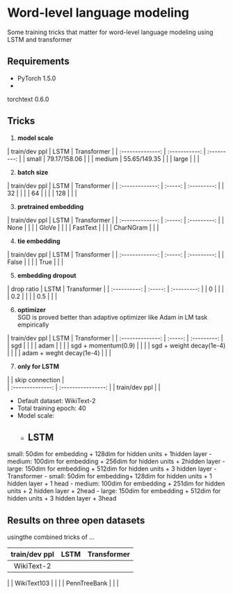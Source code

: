# Word-level language modeling
Some training tricks that matter for word-level
language modeling using LSTM and transformer


## Requirements
- PyTorch 1.5.0
-
torchtext 0.6.0


## Tricks

1. **model scale**

|  train/dev ppl   | LSTM
| Transformer | 
| :--------------: | :-----------: | :---------: | 
|  small
| 79.17/158.06  |             | 
| medium           | 55.65/149.35  |
|
| large            |               |             |


2. **batch size**

|
train/dev ppl   | LSTM    | Transformer | 
| :-------------: | :-----: |
:---------: | 
|   32            |         |             | 
|   64            |
|             |
|   128           |         |             |


3. **pretrained
embedding**

|  train/dev ppl  | LSTM    | Transformer | 
| :-------------: |
:-----: | :---------: |
| None            |         |             |
| GloVe
|         |             | 
| FastText        |         |             |
|
CharNGram       |         |             |
   
   
4. **tie embedding**

|
train/dev ppl  | LSTM    |  Transformer | 
| :-------------: | :-----: |
:---------: | 
| False           |         |             | 
| True            |
|             |


5. **embedding dropout**

| drop ratio   | LSTM    |
Transformer | 
| :----------: | :-----: | :---------: |
| 0            |
|             | 
| 0.2          |         |             |
| 0.5          |
|             |


6. **optimizer**  
SGD is proved better than adaptive
optimizer like Adam in LM task empirically

|  train/dev  ppl  | LSTM    |
Transformer | 
| :--------------: | :-----: | :---------: | 
| sgd    |
|             |
| adam  |         |             | 
| sgd + momentum(0.9)    |
|             |
| sgd + weight decay(1e-4)    |         |             |
| adam +
weght decay(1e-4)  |         |             | 


7. **only for LSTM**

|
| skip connection    |  
| :--------------: | :----------------: | 
|  train/dev
ppl   |                    |            


>         
- Default dataset:
WikiText-2  
- Total training epoch: 40   
- Model scale:  
    - LSTM
        -
small: 50dim for embedding + 128dim for hidden units + 1hidden layer 
        -
medium: 100dim for embedding + 256dim for hidden units + 2hidden layer
        -
large: 150dim for embedding + 512dim for hidden units + 3 hidden layer
    -
Transformer
        - small: 50dim for embedding+ 128dim for hidden units + 1
hidden layer + 1 head
        - medium: 100dim for embedding + 251dim for hidden
units + 2 hidden layer + 2head
        - large: 150dim for embedding + 512dim
for hidden units + 3 hidden layer + 3head


## Results on three open datasets
usingthe combined tricks of
...

|  train/dev ppl | LSTM    | Transformer |
|:-------------: | :-----: | :---------: | 
|WikiText-2      |         |
|
| WikiText103    |         |             |
| PennTreeBank   |         |
|

```{.python .input}

```
